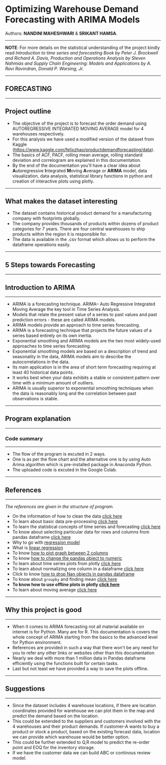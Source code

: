 # Optimizing Warehouse Demand Forecasting with ARIMA Models

Authors:  **NANDINI MAHESHWARI** & **SRIKANT HAMSA**.

---

**NOTE**:  For more details on the statistical understanding of the project kindly read *Introduction to time series and forecasting
Book by Peter J. Brockwell and Richard A. Davis, Production and Operations Analysis by Steven Nahmias and Supply Chain Engineering: Models and Applications by A. Ravi Ravindran, Donald P. Warsing, Jr.* 

---
## FORECASTING

---
## Project outline
- The objective of the project is to forecast the order demand using AUTOREGRESSIVE INTEGRATED MOVING AVERAGE model for 4 warehouses respectively.
- For this analysis we have used a modified version of the dataset from Kaggle (https://www.kaggle.com/felixzhao/productdemandforecasting/data).
- The basics of ACF, PACF, rolling mean average, rolling standard deviation and correlogram are explained in this documentation.
- By the end of the documentation you'll have a clear idea about **A**utoregressive **I**ntegrated **M**oving **A**verage or **ARIMA** model, data visualization, data analysis, statistical library functions in python and creation of interactive plots using plotly.  

---

## What makes the dataset interesting
- The dataset contains historical product demand for a manufacturing company with footprints globally. 
- The company provides thousands of products within dozens of product categories for 7 years. There are four central warehouses to ship products within the region it is responsible for.
- The data is available in the .csv format which allows us to perform the dataframe operations easily.

---

## 5 Steps towards Forecasting

---

## Introduction to ARIMA

---

- ARIMA is a forecasting technique. ARIMA– Auto Regressive Integrated Moving Average the key tool in Time Series Analysis.
- Models that relate the present value of a series to past values and past prediction errors - these are called ARIMA models.
- ARIMA models provide an approach to time series forecasting. 
- ARIMA is a forecasting technique that projects the future values of a series based entirely on its own inertia.
- Exponential smoothing and ARIMA models are the two most widely-used approaches to time series forecasting. 
- Exponential smoothing models are based on a description of trend and seasonality in the data, ARIMA models aim to describe the autocorrelations in the data.
- Its main application is in the area of short term forecasting requiring at least 40 historical data points. 
- It works best when your data exhibits a stable or consistent pattern over time with a minimum amount of outliers.
- ARIMA is usually superior to exponential smoothing techniques when the data is reasonably long and the correlation between past observations is stable.

--- 

## Program explanation

---

### Code summary

---

- The flow of the program is excuted in 2 ways.
- One is as per the flow chart and the alternative one is by using Auto Arima algorithm which is pre-installed package in Anaconda Python.
- The uploaded code is excuted in the Google Colab. 

---

## References

---

*The references are given in the structure of program.*
- On the information of how to clean the data [click here](http://chi2innovations.com/blog/discover-data-blog-series/how-clean-your-data-quickly-5-steps/)
- To learn about basic data pre-processing [click here](http://iasri.res.in/ebook/win_school_aa/notes/Data_Preprocessing.pdf)
- To learn the statistical concepts of time series and forecasting [click here](https://www.researchgate.net/file.PostFileLoader.html?id=55502f915f7f71d7a68b45df&assetKey=AS%3A273774321045510%401442284292820)
- To know about selecting particular data for rows and columns from pandas dataframe [click here](https://stackoverflow.com/questions/17071871/select-rows-from-a-dataframe-based-on-values-in-a-column-in-pandas)
- Why to go with [regression model](https://dss.princeton.edu/online_help/analysis/regression_intro.htm)
- What is [linear regression](https://www.statisticallysignificantconsulting.com/RegressionAnalysis.htm)
- To know [how to plot graph between 2 columns](https://stackoverflow.com/questions/17812978/how-to-plot-two-columns-of-a-pandas-data-frame-using-points)
- To know [how to change the pandas object to numeric](https://stackoverflow.com/questions/40095712/when-to-applypd-to-numeric-and-when-to-astypenp-float64-in-python)
- To learn about time series plots from plotly [click here](https://plot.ly/python/time-series/)
- To learn about normalizing one column in a dataframe [click here](https://stackoverflow.com/questions/28576540/how-can-i-normalize-the-data-in-a-range-of-columns-in-my-pandas-dataframe)
- Click to know [how to drop Nan objects in pandas dataframe](https://stackoverflow.com/questions/36370839/better-way-to-drop-nan-rows-in-pandas)
- To know about `groupby` and finding mean [click here](https://stackoverflow.com/questions/30482071/how-to-calculate-mean-values-grouped-on-another-column-in-pandas)
- **To know how to use offline plots in plotly [click here](https://stackoverflow.com/questions/35315726/visualize-plotly-charts-in-spyder)**
- To learn about moving average [click here](https://www.investopedia.com/ask/answers/013015/what-are-main-advantages-and-disadvantages-using-simple-moving-average-sma.asp)

---

## Why this project is good

---

- When it comes to ARIMA forecasting not all material available on internet is for Python. Many are for R. This documentation is covers the whole concept of ARIMA starting from the basics to the advanced level for Python environment.
- References are provided in such a way that there won't be any need for you to refer any other links or websites other than this documentation
- Nearly we deal with more than 1 million data in Pandas dataframe efficiently using the functions built for certain tasks.
- Last but not least we have provided a way to save the plots offline.

---

## Suggestions

---

- Since the dataset includes 4 warehouse locations, if there are location coordinates provided for warehouse we can plot them in the map and predict the demand based on the location.
- This could be extended to the suppliers and customers involved with the 4 warehouses and their product demands. If customer-A wants to buy a product or stock a product, based on the existing forecast data, location we can provide which warehouse would be better option.
- This could be further extended to Q,R model to predict the re-order point and EOQ for the inventory storage.
- If we have the customer data we can build ABC or continous review model. 
